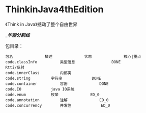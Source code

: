 # ThinkinJava4thEdition
 《Think in Java》撼动了整个自由世界

____________华丽分割线___________

包目录：
	
	包名				描述				状态				核心|重点
	code.classInfo			类型信息				DONE				Rtti/反射
	code.innerClass			内部类				
	code.string			字符串				DONE				
	code.container			容器				DONE
	code.IO				java IO系统			
	code.enum			枚举				ED_0
	code.annotation			注解				ED_0
	code.concurrency		并发性				ED_0
